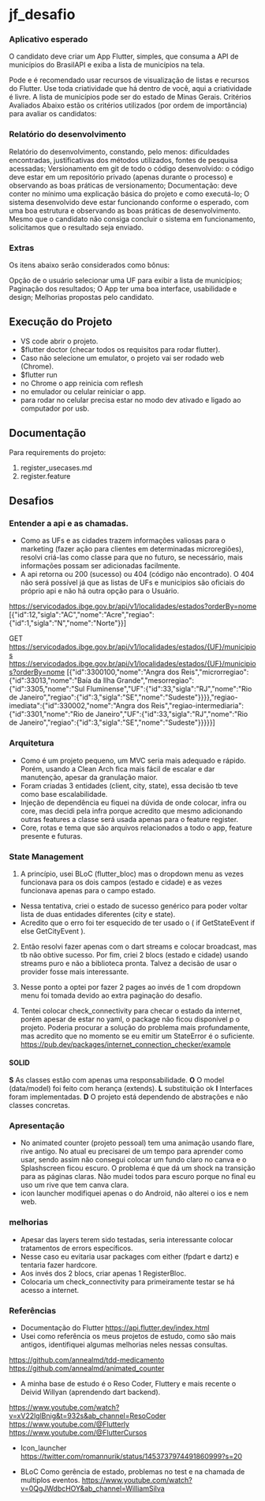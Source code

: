 # jf_desafio

### Aplicativo esperado

O candidato deve criar um App Flutter, simples, que consuma a API de municípios do BrasilAPI e exiba a lista de municípios na tela.

Pode e é recomendado usar recursos de visualização de listas e recursos do Flutter.
Use toda criatividade que há dentro de você, aqui a criatividade é livre.
A lista de municípios pode ser do estado de Minas Gerais.
Critérios Avaliados
Abaixo estão os critérios utilizados (por ordem de importância) para avaliar os candidatos:

### Relatório do desenvolvimento

Relatório do desenvolvimento, constando, pelo menos: dificuldades encontradas, justificativas dos métodos utilizados, fontes de pesquisa acessadas;
Versionamento em git de todo o código desenvolvido: o código deve estar em um repositório privado (apenas durante o processo) e observando as boas práticas de versionamento;
Documentação: deve conter no mínimo uma explicação básica do projeto e como executá-lo;
O sistema desenvolvido deve estar funcionando conforme o esperado, com uma boa estrutura e observando as boas práticas de desenvolvimento.
Mesmo que o candidato não consiga concluir o sistema em funcionamento, solicitamos que o resultado seja enviado.

### Extras

Os itens abaixo serão considerados como bônus:

Opção de o usuário selecionar uma UF para exibir a lista de municípios;
Paginação dos resultados;
O App ter uma boa interface, usabilidade e design;
Melhorias propostas pelo candidato.

## Execução do Projeto

- VS code abrir o projeto.
- \$flutter doctor (checar todos os requisitos para rodar flutter).
- Caso não selecione um emulator, o projeto vai ser rodado web (Chrome).
- \$flutter run
- no Chrome o app reinicia com reflesh
- no emulador ou celular reiniciar o app.
- para rodar no celular precisa estar no modo dev ativado e ligado ao computador por usb.

## Documentação

Para requirements do projeto:

1. register_usecases.md
2. register.feature

## Desafios

### Entender a api e as chamadas.

- Como as UFs e as cidades trazem informações valiosas para o marketing (fazer ação para clientes em determinadas microregiões), resolvi criá-las como classe para que no futuro, se necessário, mais informações possam ser adicionadas facilmente.
- A api retorna ou 200 (sucesso) ou 404 (código não encontrado).
  O 404 não será possível já que as listas de UFs e municipios são oficiais do próprio api e não há outra opção para o Usuário.

https://servicodados.ibge.gov.br/api/v1/localidades/estados?orderBy=nome
[{"id":12,"sigla":"AC","nome":"Acre","regiao":{"id":1,"sigla":"N","nome":"Norte"}}]

GET https://servicodados.ibge.gov.br/api/v1/localidades/estados/{UF}/municipios
https://servicodados.ibge.gov.br/api/v1/localidades/estados/{UF}/municipios?orderBy=nome
[{"id":3300100,"nome":"Angra dos Reis","microrregiao":{"id":33013,"nome":"Baía da Ilha Grande","mesorregiao":{"id":3305,"nome":"Sul Fluminense","UF":{"id":33,"sigla":"RJ","nome":"Rio de Janeiro","regiao":{"id":3,"sigla":"SE","nome":"Sudeste"}}}},"regiao-imediata":{"id":330002,"nome":"Angra dos Reis","regiao-intermediaria":{"id":3301,"nome":"Rio de Janeiro","UF":{"id":33,"sigla":"RJ","nome":"Rio de Janeiro","regiao":{"id":3,"sigla":"SE","nome":"Sudeste"}}}}}]

### Arquitetura

- Como é um projeto pequeno, um MVC seria mais adequado e rápido.
  Porém, usando a Clean Arch fica mais fácil de escalar e dar manutenção, apesar da granulação maior.
- Foram criadas 3 entidades (client, city, state), essa decisão tb teve como base escalabilidade.
- Injeção de dependência eu fiquei na dúvida de onde colocar, infra ou core, mas decidi pela infra porque acredito que mesmo adicionando outras features a classe será usada apenas para o feature register.
- Core, rotas e tema que são arquivos relacionados a todo o app, feature presente e futuras.

### State Management

1.  A princípio, usei BLoC (flutter_bloc) mas o dropdown menu as vezes funcionava para os dois campos (estado e cidade) e as vezes funcionava apenas para o campo estado.

- Nessa tentativa, criei o estado de sucesso genérico <T> para poder voltar lista de duas entidades diferentes (city e state).
- Acredito que o erro foi ter esquecido de ter usado o ( if GetStateEvent if else GetCityEvent ).

2. Então resolvi fazer apenas com o dart streams e colocar broadcast, mas tb não obtive sucesso.
   Por fim, criei 2 blocs (estado e cidade) usando streams puro e não a biblioteca pronta.
   Talvez a decisão de usar o provider fosse mais interessante.

3. Nesse ponto a optei por fazer 2 pages ao invés de 1 com dropdown menu foi tomada devido ao extra paginação do desafio.

4. Tentei colocar check_connectivity para checar o estado da internet, porém apesar de estar no yaml, o package não ficou disponível p o projeto. Poderia procurar a solução do problema mais profundamente, mas acredito que no momento se eu emitir um StateError é o suficiente.
   https://pub.dev/packages/internet_connection_checker/example

#### SOLID

**S** As classes estão com apenas uma responsabilidade.
**O** O model (data/model) foi feito com herança (extends).
**L** substituição ok
**I** Interfaces foram implementadas.
**D** O projeto está dependendo de abstrações e não classes concretas.

### Apresentação

- No animated counter (projeto pessoal) tem uma animação usando flare, rive antigo. No atual eu precisarei de um tempo para aprender como usar, sendo assim não consegui colocar um fundo claro no canva e o Splashscreen ficou escuro. O problema é que dá um shock na transição para as páginas claras. Não mudei todos para escuro porque no final eu uso um rive que tem canva clara.
- icon launcher modifiquei apenas o do Android, não alterei o ios e nem web.

### melhorias

- Apesar das layers terem sido testadas, seria interessante colocar tratamentos de errors específicos.
- Nesse caso eu evitaria usar packages com either (fpdart e dartz) e tentaria fazer hardcore.
- Aos invés dos 2 blocs, criar apenas 1 RegisterBloc.
- Colocaria um check_connectivity para primeiramente testar se há acesso a internet.

### Referências

- Documentação do Flutter https://api.flutter.dev/index.html
- Usei como referência os meus projetos de estudo, como são mais antigos, identifiquei algumas melhorias neles nessas consultas.

https://github.com/annealmd/tdd-medicamento
https://github.com/annealmd/animated_counter

- A minha base de estudo é o Reso Coder, Fluttery e mais recente o Deivid Willyan (aprendendo dart backend).

https://www.youtube.com/watch?v=xV22lglBnig&t=932s&ab_channel=ResoCoder
https://www.youtube.com/@Flutterly
https://www.youtube.com/@FlutterCursos

- Icon_launcher
  https://twitter.com/romannurik/status/1453737974491860999?s=20

* BLoC
  Como gerência de estado, problemas no test e na chamada de multiplos eventos.
  https://www.youtube.com/watch?v=0QgJWdbcHOY&ab_channel=WilliamSilva
